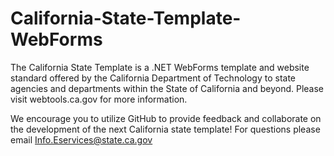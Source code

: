 # California-State-Template-WebForms

The California State Template is a .NET WebForms template and website standard offered by the California Department of Technology to state agencies and departments within the State of California and beyond. Please visit webtools.ca.gov for more information.

We encourage you to utilize GitHub to provide feedback and collaborate on the development of the next California state template! For questions please email Info.Eservices@state.ca.gov

